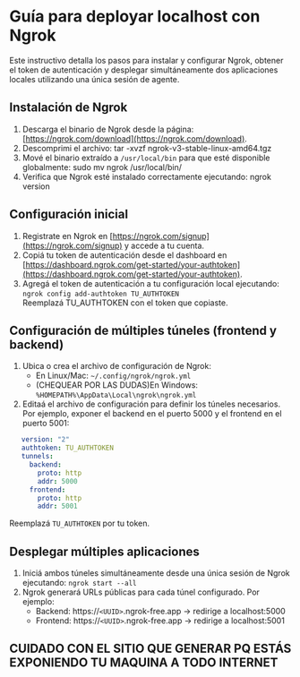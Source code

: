 # Guía para deployar localhost con Ngrok

Este instructivo detalla los pasos para instalar y configurar Ngrok, obtener el token de autenticación y desplegar simultáneamente dos aplicaciones locales utilizando una única sesión de agente.

## Instalación de Ngrok

1. Descarga el binario de Ngrok desde la página: [https://ngrok.com/download](https://ngrok.com/download).
2. Descomprimi el archivo:
   tar -xvzf ngrok-v3-stable-linux-amd64.tgz
3. Mové el binario extraído a `/usr/local/bin` para que esté disponible globalmente:
   sudo mv ngrok /usr/local/bin/
4. Verifica que Ngrok esté instalado correctamente ejecutando:
   ngrok version

## Configuración inicial

1. Registrate en Ngrok en [https://ngrok.com/signup](https://ngrok.com/signup) y accede a tu cuenta.
2. Copiá tu token de autenticación desde el dashboard en [https://dashboard.ngrok.com/get-started/your-authtoken](https://dashboard.ngrok.com/get-started/your-authtoken).
3. Agregá el token de autenticación a tu configuración local ejecutando:
   `ngrok config add-authtoken TU_AUTHTOKEN`\
   Reemplazá TU_AUTHTOKEN con el token que copiaste.

## Configuración de múltiples túneles (frontend y backend)

1. Ubica o crea el archivo de configuración de Ngrok:
   - En Linux/Mac: `~/.config/ngrok/ngrok.yml`
   - (CHEQUEAR POR LAS DUDAS)En Windows: `%HOMEPATH%\AppData\Local\ngrok\ngrok.yml`
2. Editaá el archivo de configuración para definir los túneles necesarios. Por ejemplo, exponer el backend en el puerto 5000 y el frontend en el puerto 5001:
```yml
   version: "2"
   authtoken: TU_AUTHTOKEN
   tunnels:
     backend:
       proto: http
       addr: 5000
     frontend:
       proto: http
       addr: 5001
```
   Reemplazá  `TU_AUTHTOKEN` por tu token.

## Desplegar múltiples aplicaciones

1. Iniciá ambos túneles simultáneamente desde una única sesión de Ngrok ejecutando:
   `ngrok start --all`
2. Ngrok generará URLs públicas para cada túnel configurado. Por ejemplo:
   - Backend: https://`<UUID>`.ngrok-free.app → redirige a localhost:5000
   - Frontend: https://`<UUID>`.ngrok-free.app → redirige a localhost:5001

## CUIDADO CON EL SITIO QUE GENERAR PQ ESTÁS EXPONIENDO TU MAQUINA A TODO INTERNET

